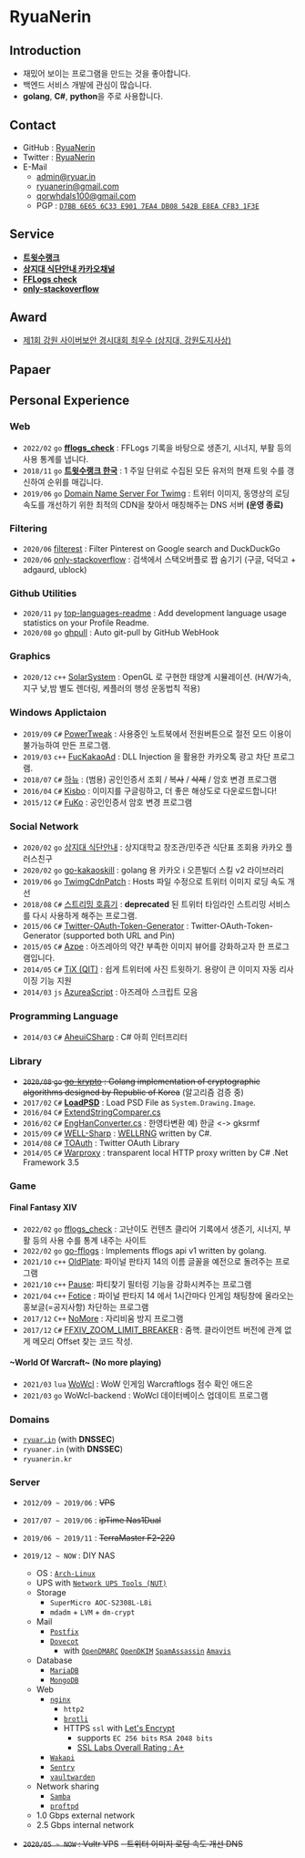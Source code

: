 # RyuaNerin

## Introduction

- 재밌어 보이는 프로그램을 만드는 것을 좋아합니다.
- 백엔드 서비스 개발에 관심이 많습니다.
- **golang**, **C#**, **python**을 주로 사용합니다.

## Contact

- GitHub : [RyuaNerin](https://github.com/RyuaNerin)
- Twitter : [RyuaNerin](https://twitter.com/RyuaNerin)
- E-Mail
    - [admin@ryuar.in](mailto:admin@ryuar.in)
    - [ryuanerin@gmail.com](mailto:ryuanerin@gmail.com)
    - [qorwhdals100@gmail.com](mailto:qorwhdals100@gmail.com)
    - PGP : [`D7BB 6E65 6C33 E901 7EA4 DB08 542B E8EA CFB3 1F3E`](https://keys.openpgp.org/vks/v1/by-fingerprint/D7BB6E656C33E9017EA4DB08542BE8EACFB31F3E)

## Service

- [**트윗수랭크**](https://twrank-ko.ryuar.in/)
- [**상지대 식단안내 카카오채널**](https://pf.kakao.com/_xbkxdyT)
- [**FFLogs check**](https://ff14.ryuar.in/)
- [**only-stackoverflow**](https://github.com/RyuaNerin/only-stackoverflow)

## Award

- [제1회 강원 사이버보안 경시대회 최우수 (상지대, 강원도지사상)](https://gwissc.or.kr/posts/14)

## Papaer

## Personal Experience

### Web

-   `2022/02` `go`  [**fflogs_check**](https://ff14.ryuar.in/) : FFLogs 기록을 바탕으로 생존기, 시너지, 부활 등의 사용 통계를 냅니다.
-   `2018/11` `go`  [**트윗수랭크 한국**](https://twrank.ryuar.in/) : 1 주일 단위로 수집된 모든 유저의 현재 트윗 수를 갱신하여 순위를 매깁니다.
-   `2019/06` `go`  [Domain Name Server For Twimg](https://github.com/RyuaNerin/DNS-For-Twimg) : 트위터 이미지, 동영상의 로딩 속도를 개선하기 위한 최적의 CDN을 찾아서 매칭해주는 DNS 서버 **(운영 종료)**

### Filtering

-   `2020/06` [filterest](https://github.com/RyuaNerin/filterest) : Filter Pinterest on Google search and DuckDuckGo
-   `2020/06` [only-stackoverflow](https://github.com/RyuaNerin/only-stackoverflow) : 검색에서 스택오버플로 짭 숨기기 (구글, 덕덕고 + adgaurd, ublock)

### Github Utilities

-   `2020/11` `py`  [top-languages-readme](https://github.com/RyuaNerin/top-languages-readme) : Add development language usage statistics on your Profile Readme.
-   `2020/08` `go`  [ghpull](https://github.com/RyuaNerin/ghpull) : Auto git-pull by GitHub WebHook

### Graphics

-   `2020/12` `c++` [SolarSystem](https://github.com/RyuaNerin/SolarSystem) : OpenGL 로 구현한 태양계 시뮬레이션. (H/W가속, 지구 낮,밤 별도 렌더링, 케플러의 행성 운동법칙 적용)

### Windows Applictaion

-   `2019/09` `C#`  [PowerTweak](https://github.com/RyuaNerin/PowerTweak) : 사용중인 노트북에서 전원버튼으로 절전 모드 이용이 불가능하여 만든 프로그램.
-   `2019/03` `c++` [FucKakaoAd](https://github.com/RyuaNerin/FucKakaoAd) : DLL Injection 을 활용한 카카오톡 광고 차단 프로그램.
-   `2018/07` `C#`  [하뉴](https://github.com/RyuaNerin/Hanyu) : (범용) 공인인증서 조회 / ~~복사~~ / ~~삭제~~ / 암호 변경 프로그램
-   `2016/04` `C#`  [Kisbo](https://github.com/RyuaNerin/Kisbo) : 이미지를 구글링하고, 더 좋은 해상도로 다운로드합니다!
-   `2015/12` `C#`  [FuKo](https://github.com/RyuaNerin/FuKo) : 공인인증서 암호 변경 프로그램

### Social Network

-   `2020/02` `go`  [상지대 식단안내](https://github.com/RyuaNerin/sangji-haksik-channel) : 상지대학교 창조관/민주관 식단표 조회용 카카오 플러스친구
-   `2020/02` `go`  [go-kakaoskill](https://github.com/RyuaNerin/go-kakaoskill) : golang 용 카카오 i 오픈빌더 스킬 v2 라이브러리
-   `2019/06` `go`  [TwimgCdnPatch](https://github.com/RyuaNerin/TwimgCdnPatch) : Hosts 파일 수정으로 트위터 이미지 로딩 속도 개선
-   `2018/08` `C#`  [스트리밍 호흡기](https://github.com/RyuaNerin/StreamingRespirator) : **deprecated** 된 트위터 타임라인 스트리밍 서비스를 다시 사용하게 해주는 프로그램.
-   `2015/06` `C#`  [Twitter-OAuth-Token-Generator](https://github.com/RyuaNerin/Twitter-OAuth-Token-Generator) : Twitter-OAuth-Token-Generator (supported both URL and Pin)
-   `2015/05` `C#`  [Azpe](https://github.com/RyuaNerin/Azpe) : 아즈레아의 약간 부족한 이미지 뷰어를 강화하고자 한 프로그램입니다.
-   `2014/05` `C#`  [TiX (QIT)](https://github.com/RyuaNerin/QIT) : 쉽게 트위터에 사진 트윗하기. 용량이 큰 이미지 자동 리사이징 기능 지원
-   `2014/03` `js`  [AzureaScript](https://github.com/RyuaNerin/AzureaScript) : 아즈레아 스크립트 모음

### Programming Language

-   `2014/03` `C#` [AheuiCSharp](https://github.com/RyuaNerin/AheuiCSharp) : C# 아희 인터프리터

### Library

- ~~`2020/08` `go`  [go-krypto](https://github.com/RyuaNerin/go-krypto) : Golang implementation of cryptographic algorithms designed by Republic of Korea~~ (알고리즘 검증 중)
-   `2017/02` `C#`  [**LoadPSD**](https://github.com/RyuaNerin/LoadPSD) : Load PSD File as `System.Drawing.Image`.
-   `2016/04` `C#`  [ExtendStringComparer.cs](https://gist.github.com/RyuaNerin/4d42bd5adb283378c31438c78866b778)
-   `2016/02` `C#`  [EngHanConverter.cs](https://gist.github.com/RyuaNerin/a62f5ba56f3b3121a495) : 한영타변환 예) 한글 <-> gksrmf
-   `2015/09` `C#`  [WELL-Sharp](https://github.com/RyuaNerin/WELL-Sharp) : [WELLRNG](http://www.iro.umontreal.ca/~panneton/WELLRNG.html) written by C#.
-   `2014/08` `C#`  [TOAuth](https://github.com/RyuaNerin/TOAuth) : Twitter OAuth Library
-   `2014/05` `C#`  [Warproxy](https://github.com/RyuaNerin/Warproxy) : transparent local HTTP proxy written by C# .Net Framework 3.5

### Game

#### Final Fantasy XIV

-   `2022/02` `go`  [fflogs_check](https://github.com/RyuaNerin/fflogs_check) : 고난이도 컨텐츠 클리어 기록에서 생존기, 시너지, 부활 등의 사용 수를 통계 내주는 사이트
-   `2022/02` `go`  [go-fflogs](https://github.com/RyuaNerin/go-fflogs) : Implements fflogs api v1 written by golang.
-   `2021/10` `c++` [OldPlate](https://github.com/RyuaNerin/OldPlate): 파이널 판타지 14의 이름 글꼴을 예전으로 돌려주는 프로그램
-   `2021/10` `c++` [Pause](https://github.com/RyuaNerin/Paust): 파티찾기 필터링 기능을 강화시켜주는 프로그램
-   `2021/04` `c++` [Fotice](https://github.com/RyuaNerin/Fotice) : 파이널 판타지 14 에서 1시간마다 인게임 채팅창에 올라오는 홍보글(=공지사항) 차단하는 프로그램
-   `2017/12` `C++` [NoMore](https://github.com/RyuaNerin/NoMore) : 자리비움 방지 프로그램
-   `2017/12` `C#`  [FFXIV_ZOOM_LIMIT_BREAKER](https://github.com/RyuaNerin/FFXIV_ZOOM_LIMIT_BREAKER) : 줌핵. 클라이언트 버전에 관계 없게 메모리 Offset 찾는 코드 작성.

#### ~World Of Warcraft~ (No more playing)

-   `2021/03` `lua` [WoWcl](https://wowcl.ryuar.in/) : WoW 인게임 Warcraftlogs 점수 확인 애드온
-   `2021/03` `go` WoWcl-backend : WoWcl 데이터베이스 업데이트 프로그램

### Domains

- [`ryuar.in`](https://ryuar.in) (with **DNSSEC**)
- `ryuaner.in` (with **DNSSEC**)
- `ryuanerin.kr`

### Server

- `2012/09 ~ 2019/06` : ~~VPS~~
- `2017/07 ~ 2019/06` : ~~ipTime Nas1Dual~~
- `2019/06 ~ 2019/11` : ~~TerraMaster F2-220~~
- `2019/12 ~ NOW` : DIY NAS
    - OS : [`Arch-Linux`](https://archlinux.org/)
    - UPS with [`Network UPS Tools (NUT)`](https://networkupstools.org/)
    - Storage
        - `SuperMicro AOC-S2308L-L8i`
        - `mdadm` + `LVM` + `dm-crypt`
    - Mail
        - [`Postfix`](https://www.postfix.org/)
        - [`Dovecot`](https://www.dovecot.org/)
            - with [`OpenDMARC`](http://www.trusteddomain.org/opendmarc/) [`OpenDKIM`](http://www.trusteddomain.org/opendmarc/) [`SpamAssassin`](https://spamassassin.apache.org/) [`Amavis`](https://www.ijs.si/software/amavisd/)
    - Database
        - [`MariaDB`](https://mariadb.org/)
        - [`MongoDB`](https://www.mongodb.com/)
    - Web
        - [`nginx`](https://www.nginx.com/)
            - `http2`
            - [`brotli`](https://github.com/google/brotli/)
            - HTTPS `ssl` with [Let's Encrypt](https://letsencrypt.org/)
                - supports `EC 256 bits` `RSA 2048 bits`
                - [SSL Labs Overall Rating : A+](https://www.ssllabs.com/ssltest/analyze.html?d=ryuar.in&hideResults=on)
        - [`Wakapi`](https://github.com/muety/wakapi/)
        - [`Sentry`](https://sentry.io/)
        - [`vaultwarden`](https://github.com/dani-garcia/vaultwarden/)
    - Network sharing
        - [`Samba`](https://www.samba.org/)
        - [`proftpd`](http://www.proftpd.org/)
    - 1.0 Gbps external network
    - 2.5 Gbps internal network

- ~~`2020/05 ~ NOW` : Vultr VPS~~
    ~~- 트위터 이미지 로딩 속도 개선 DNS~~
